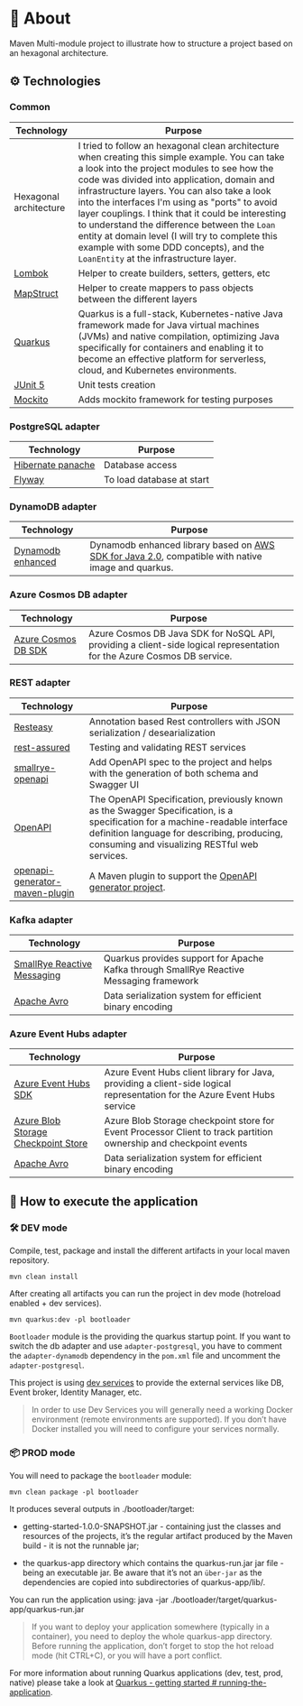 # 👋 About

Maven Multi-module project to illustrate how to structure a project based on an hexagonal architecture.

## ⚙️ Technologies

### Common

| Technology | Purpose |
| ---------- |----------|
|Hexagonal architecture| I tried to follow an hexagonal clean architecture when creating this simple example. You can take a look into the project modules to see how the code was divided into application, domain and infrastructure layers. You can also take a look into the interfaces I'm using as "ports" to avoid layer couplings. I think that it could be interesting to understand the difference between the `Loan` entity at domain level (I will try to complete this example with some DDD concepts), and the `LoanEntity` at the infrastructure layer. |
| [Lombok](https://projectlombok.org/) | Helper to create builders, setters, getters, etc|
| [MapStruct](https://mapstruct.org/) | Helper to create mappers to pass objects between the different layers |
| [Quarkus](https://quarkus.io/) | Quarkus is a full-stack, Kubernetes-native Java framework made for Java virtual machines (JVMs) and native compilation, optimizing Java specifically for containers and enabling it to become an effective platform for serverless, cloud, and Kubernetes environments. |
| [JUnit 5](https://quarkus.io/guides/getting-started-testing) | Unit tests creation |
| [Mockito](https://quarkus.io/blog/mocking/) | Adds mockito framework for testing purposes |

### PostgreSQL adapter

| Technology | Purpose |
| ---------- |----------|
| [Hibernate panache](https://quarkus.io/guides/hibernate-orm-panache) | Database access |
| [Flyway](https://flywaydb.org/) | To load database at start |

### DynamoDB adapter

| Technology | Purpose |
| ---------- |----------|
| [Dynamodb enhanced](https://quarkiverse.github.io/quarkiverse-docs/quarkus-amazon-services/dev/amazon-dynamodb.html) | Dynamodb enhanced library based on [AWS SDK for Java 2.0](https://github.com/aws/aws-sdk-java-v2), compatible with native image and quarkus. |

### Azure Cosmos DB adapter

| Technology | Purpose |
| ---------- |----------|
| [Azure Cosmos DB SDK](https://learn.microsoft.com/en-us/azure/cosmos-db/nosql/sdk-java-v4) | Azure Cosmos DB Java SDK for NoSQL API, providing a client-side logical representation for the Azure Cosmos DB service. |

### REST adapter

| Technology | Purpose |
| ---------- |----------|
| [Resteasy](https://quarkus.io/guides/rest-json) | Annotation based Rest controllers with JSON serialization / desearialization |
| [rest-assured](https://rest-assured.io/) | Testing and validating REST services |
| [smallrye-openapi](https://github.com/smallrye/smallrye-open-api) | Add OpenAPI spec to the project and helps with the generation of both schema and Swagger UI |
| [OpenAPI](https://github.com/OAI/OpenAPI-Specification) | The OpenAPI Specification, previously known as the Swagger Specification, is a specification for a machine-readable interface definition language for describing, producing, consuming and visualizing RESTful web services. |
| [openapi-generator-maven-plugin](https://github.com/OpenAPITools/openapi-generator/tree/master/modules/openapi-generator-maven-plugin) | A Maven plugin to support the [OpenAPI generator project](https://github.com/OpenAPITools/openapi-generator). |

### Kafka adapter

| Technology | Purpose |
| ---------- |----------|
| [SmallRye Reactive Messaging](https://quarkus.io/guides/kafka) | Quarkus provides support for Apache Kafka through SmallRye Reactive Messaging framework |
| [Apache Avro](https://avro.apache.org/) | Data serialization system for efficient binary encoding |

### Azure Event Hubs adapter

| Technology | Purpose |
| ---------- |----------|
| [Azure Event Hubs SDK](https://learn.microsoft.com/en-us/azure/event-hubs/event-hubs-java-get-started-send) | Azure Event Hubs client library for Java, providing a client-side logical representation for the Azure Event Hubs service |
| [Azure Blob Storage Checkpoint Store](https://learn.microsoft.com/en-us/azure/event-hubs/event-processor-balance-partition-load) | Azure Blob Storage checkpoint store for Event Processor Client to track partition ownership and checkpoint events |
| [Apache Avro](https://avro.apache.org/) | Data serialization system for efficient binary encoding |

## 🚀 How to execute the application

### 🛠️ DEV mode

Compile, test, package and install the different artifacts in your local maven repository.

```shell
mvn clean install
```

After creating all artifacts you can run the project in dev mode (hotreload enabled + dev services).

```shell
mvn quarkus:dev -pl bootloader
```

`Bootloader` module is the providing the quarkus startup point. If you want to switch the db adapter and use `adapter-postgresql`, you have to comment the `adapter-dynamodb` dependency in the `pom.xml` file and uncomment the `adapter-postgresql`.

This project is using [dev services](https://quarkus.io/guides/dev-services) to provide the external services like DB, Event broker, Identity Manager, etc.

> In order to use Dev Services you will generally need a working Docker environment (remote environments are supported). If you don’t have Docker installed you will need to configure your services normally.

### 📦 PROD mode

You will need to package the `bootloader` module:

```shell
mvn clean package -pl bootloader
```

It produces several outputs in ./bootloader/target:

* getting-started-1.0.0-SNAPSHOT.jar - containing just the classes and resources of the projects, it’s the regular artifact produced by the Maven build - it is not the runnable jar;

* the quarkus-app directory which contains the quarkus-run.jar jar file - being an executable jar. Be aware that it’s not an `über-jar` as the dependencies are copied into subdirectories of quarkus-app/lib/.

You can run the application using: java -jar ./bootloader/target/quarkus-app/quarkus-run.jar

> If you want to deploy your application somewhere (typically in a container), you need to deploy the whole quarkus-app directory.
Before running the application, don’t forget to stop the hot reload mode (hit CTRL+C), or you will have a port conflict.

For more information about running Quarkus applications (dev, test, prod, native) please take a look at [Quarkus - getting started # running-the-application](https://quarkus.io/guides/getting-started#running-the-application).
